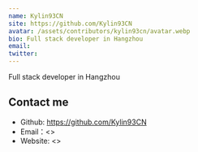 ```yaml
---
name: Kylin93CN
site: https://github.com/Kylin93CN
avatar: /assets/contributors/kylin93cn/avatar.webp
bio: Full stack developer in Hangzhou
email: 
twitter: 
---
```


Full stack developer in Hangzhou

## Contact me

- Github: <https://github.com/Kylin93CN>
- Email：<>
- Website: <>
